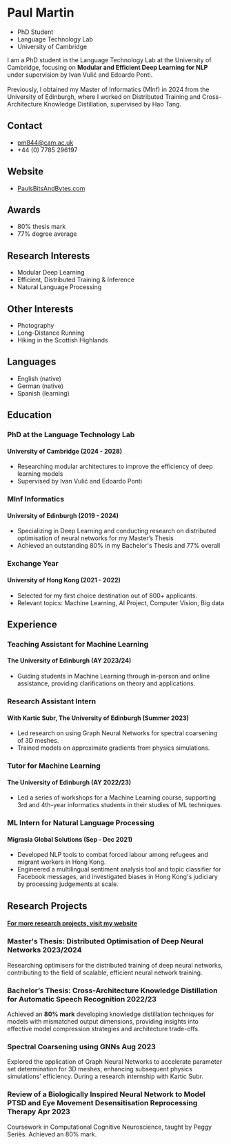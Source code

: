# Paul Martin


<div class="head">

- PhD Student
- Language Technology Lab
- University of Cambridge

</div>

<div class="profile">
<!-- TODO: add info about computational neuro / comp' molecular bio -->
I am a PhD student in the Language Technology Lab at the University of Cambridge, focusing on <b>Modular and Efficient Deep Learning for NLP</b> under supervision by Ivan Vulić and Edoardo Ponti.
<br><br>
Previously, I obtained my Master of Informatics (MInf) in 2024 from the University of Edinburgh, where I worked on Distributed Training and Cross-Architecture Knowledge Distillation, supervised by Hao Tang.
<!-- Outside of academia, I find inspiration in photography, long-distance running, and hiking in the Scottish Highlands. -->
</div>

<article>

<section class="left">

## Contact
- [pm844@cam.ac.uk](mailto:pm844@cam.ac.uk)
- +44 (0) 7785 296197

## Website
- [PaulsBitsAndBytes.com](https://PaulsBitsAndBytes.com)

## Awards
- 80% thesis mark
- 77% degree average

## Research Interests
- Modular Deep Learning
- Efficient, Distributed Training & Inference
- Natural Language Processing


## Other Interests
- Photography
- Long-Distance Running
- Hiking in the Scottish Highlands

## Languages
- English (native)
- German (native)
- Spanish (learning)

<!-- TODO: Awards section -->

</section>


<section class="right">

## Education

### PhD at the Language Technology Lab
#### University of Cambridge (2024 - 2028)
- Researching modular architectures to improve the efficiency of deep learning models
- Supervised by Ivan Vulić and Edoardo Ponti

### MInf Informatics
#### University of Edinburgh (2019 - 2024)
- Specializing in Deep Learning and conducting research on distributed optimisation of neural networks for my Master’s Thesis
- Achieved an outstanding 80% in my Bachelor's Thesis and 77% overall

### Exchange Year
#### University of Hong Kong (2021 - 2022)
- Selected for my first choice destination out of 800+ applicants.
- Relevant topics: Machine Learning, AI Project, Computer Vision, Big data
<!-- TODO: list relevant topics/courses -->
<!-- - Engaged in a diverse set of coursework expanding computational and international perspectives -->


## Experience

### Teaching Assistant for Machine Learning
#### The University of Edinburgh (AY 2023/24)
- Guiding students in Machine Learning through in-person and online assistance, providing clarifications on theory and applications.
<!-- TODO: more technical info -->

### Research Assistant Intern
#### With Kartic Subr, The University of Edinburgh (Summer 2023)
- Led research on using Graph Neural Networks for spectral coarsening of 3D meshes.
- Trained models on approximate gradients from physics simulations.
<!-- - Plans to submit a paper later this year, or early 2024. -->

### Tutor for Machine Learning
#### The University of Edinburgh (AY 2022/23)
- Led a series of workshops for a Machine Learning course, supporting 3rd and 4th-year informatics students in their studies of ML techniques.

### ML Intern for Natural Language Processing
#### Migrasia Global Solutions (Sep - Dec 2021)
- Developed NLP tools to combat forced labour among refugees and migrant workers in Hong Kong.
- Engineered a multilingual sentiment analysis tool and topic classifier for Facebook messages, and investigated biases in Hong Kong's judiciary by processing judgements at scale.

<!-- ### Founder and CEO
#### build-yours.de (2017 - 2019)
- Co-founded and propelled a tech start-up to profitability, offering DIY home accessory kits. I managed all facets from product engineering to international supply chain, before transitioning to academic pursuits

### Advanced Mathematics Teacher (Extracurricular)
#### Mathematik in Bremen! e.V. (2015 - 2019)
- Developed and delivered enriching mathematics content for 12-16 year-old students through an engaging flipped-classroom teaching style, exploring topics beyond the standard curriculum -->

</section>

</article>

## Research Projects
#### [For more research projects, visit my website](https://PaulsBitsAndBytes.com)

### Master's Thesis: Distributed Optimisation of Deep Neural Networks  <span class="status">2023/2024</span>
Researching optimisers for the distributed training of deep neural networks, contributing to the field of scalable, efficient neural network training.


### Bachelor’s Thesis: Cross-Architecture Knowledge Distillation for Automatic Speech Recognition  <span class="status">2022/23</span>
Achieved an **80% mark** developing knowledge distillation techniques for models with mismatched output dimensions, providing insights into effective model compression strategies and architecture trade-offs.

### Spectral Coarsening using GNNs  <span class="status">Aug 2023</span>
Explored the application of Graph Neural Networks to accelerate parameter set determination for 3D meshes, enhancing subsequent physics simulations' efficiency. During a research internship with Kartic Subr.

<!-- TODO: Worked with Loss function with unknown derivative -->

### Review of a Biologically Inspired Neural Network to Model PTSD and Eye Movement Desensitisation Reprocessing Therapy  <span class="status">Apr 2023</span>
Coursework in Computational Cognitive Neuroscience, taught by Peggy Seriès. Achieved an 80% mark.


<!-- ### Predicting Pollution in Krakow
#### Using temperature and precipitation-forecasts to accurately predict pollution in Krakow, Poland several days ahead, to generate weather warnings. -->

<!-- ### Markdown-parser written in Go
#### Used to build this CV -->


<!-- ### Investigating Biases in the Hong Kong Judiciary
#### Quantifying the racial bias by using Data Science techniques to process 4,743 transcripts of court hearings between 2014 and 2021. -->

<!-- ### Intuitive approximation for teaching and understanding PCA
#### Created a more approachable algorithm for Principal Component Analysis by reworking the initial explanation taught to me -->

<!-- ### Investigation into Bayesian Networks with Haskell
#### Developed software to efficiently represent and calculate with interdependent Probabilistic Random Variables -->
